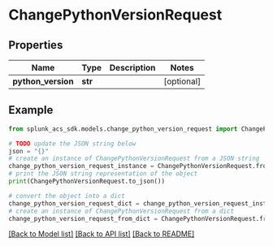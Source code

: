 # ChangePythonVersionRequest


## Properties

Name | Type | Description | Notes
------------ | ------------- | ------------- | -------------
**python_version** | **str** |  | [optional] 

## Example

```python
from splunk_acs_sdk.models.change_python_version_request import ChangePythonVersionRequest

# TODO update the JSON string below
json = "{}"
# create an instance of ChangePythonVersionRequest from a JSON string
change_python_version_request_instance = ChangePythonVersionRequest.from_json(json)
# print the JSON string representation of the object
print(ChangePythonVersionRequest.to_json())

# convert the object into a dict
change_python_version_request_dict = change_python_version_request_instance.to_dict()
# create an instance of ChangePythonVersionRequest from a dict
change_python_version_request_from_dict = ChangePythonVersionRequest.from_dict(change_python_version_request_dict)
```
[[Back to Model list]](../README.md#documentation-for-models) [[Back to API list]](../README.md#documentation-for-api-endpoints) [[Back to README]](../README.md)


